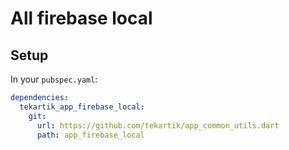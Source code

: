 # All firebase local

## Setup

In your `pubspec.yaml`:

```yaml
dependencies:
  tekartik_app_firebase_local:
    git:
      url: https://github.com/tekartik/app_common_utils.dart
      path: app_firebase_local
```
